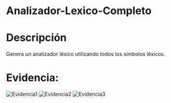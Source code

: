 # Analizador-Lexico-Completo
# Descripción 
Genera un analizador léxico utilizando todos los símbolos léxicos.

# Evidencia:
![Evidencia1](https://user-images.githubusercontent.com/84484618/213977116-4a264f45-51bb-4fe3-bd77-0469479bac18.png)
![Evidencia2](https://user-images.githubusercontent.com/84484618/213977123-630d5fef-07af-4a95-a225-fdf7a25e4e52.png)
![Evidencia3](https://user-images.githubusercontent.com/84484618/213977126-510b2210-35bd-4557-9f57-e827547f9e43.png)
